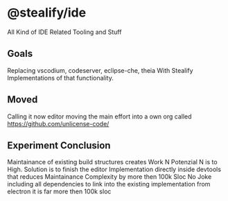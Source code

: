 # @stealify/ide
All Kind of IDE Related Tooling and Stuff

## Goals
Replacing vscodium, codeserver, eclipse-che, theia 
With Stealify Implementations of that functionality.


## Moved
Calling it now editor moving the main effort into a own org called https://github.com/unlicense-code/

## Experiment Conclusion
Maintainance of existing build structures creates Work N Potenzial N is to High. 
Solution is to finish the editor Implementation directly inside devtools that reduces
Maintainance Complexity by more then 100k Sloc No Joke including all dependencies 
to link into the existing implementation from electron it is far more then 100k sloc
